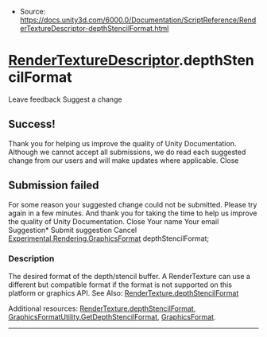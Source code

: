 * Source: https://docs.unity3d.com/6000.0/Documentation/ScriptReference/RenderTextureDescriptor-depthStencilFormat.html

#  [RenderTextureDescriptor](https://docs.unity3d.com/6000.0/Documentation/ScriptReference/RenderTextureDescriptor.html).depthStencilFormat
Leave feedback
Suggest a change
## Success!
Thank you for helping us improve the quality of Unity Documentation. Although we cannot accept all submissions, we do read each suggested change from our users and will make updates where applicable.
Close
## Submission failed
For some reason your suggested change could not be submitted. Please <a>try again</a> in a few minutes. And thank you for taking the time to help us improve the quality of Unity Documentation.
Close
Your name Your email Suggestion* Submit suggestion
Cancel
[Experimental.Rendering.GraphicsFormat](https://docs.unity3d.com/6000.0/Documentation/ScriptReference/Experimental.Rendering.GraphicsFormat.html) depthStencilFormat; 
### Description
The desired format of the depth/stencil buffer.
A RenderTexture can use a different but compatible format if the format is not supported on this platform or graphics API. See Also: [RenderTexture.depthStencilFormat](https://docs.unity3d.com/6000.0/Documentation/ScriptReference/RenderTexture-depthStencilFormat.html)  
  
Additional resources: [RenderTexture.depthStencilFormat](https://docs.unity3d.com/6000.0/Documentation/ScriptReference/RenderTexture-depthStencilFormat.html), [GraphicsFormatUtility.GetDepthStencilFormat](https://docs.unity3d.com/6000.0/Documentation/ScriptReference/Experimental.Rendering.GraphicsFormatUtility.GetDepthStencilFormat.html), [GraphicsFormat](https://docs.unity3d.com/6000.0/Documentation/ScriptReference/Experimental.Rendering.GraphicsFormat.html). 
* * *
